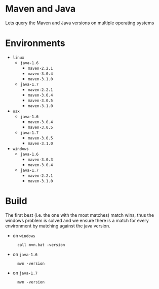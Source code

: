 # Maven and Java

Lets query the Maven and Java versions on multiple operating systems

# Environments

* `linux`
    * `java-1.6`
        * `maven-2.2.1`
        * `maven-3.0.4`
        * `maven-3.1.0`
    * `java-1.7`
        * `maven-2.2.1`
        * `maven-3.0.4`
        * `maven-3.0.5`
        * `maven-3.1.0`
* `osx`
    * `java-1.6`
        * `maven-3.0.4`
        * `maven-3.0.5`
    * `java-1.7`
        * `maven-3.0.5`
        * `maven-3.1.0`
* `windows`
    * `java-1.6`
        * `maven-3.0.3`
        * `maven-3.0.4`
    * `java-1.7`
        * `maven-2.2.1`
        * `maven-3.1.0`

# Build

The first best (i.e. the one with the most matches) match wins, thus the windows
problem is solved and we ensure there is a match for every environment by matching
against the java version.

* on `windows` 

        call mvn.bat -version

* on `java-1.6`

        mvn -version

* on `java-1.7`

        mvn -version
